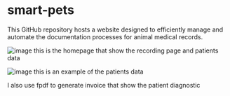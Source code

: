 # smart-pets
This GitHub repository hosts a website designed to efficiently manage and automate the documentation processes for animal medical records.

![image](https://github.com/DominiquesChivas/smart-pets/assets/101805732/0057ef8f-a77f-4453-8a98-a0aef9343b06)
this is the homepage that show the recording page and patients data

![image](https://github.com/DominiquesChivas/smart-pets/assets/101805732/84a522a2-3e4e-4853-bce8-20f5648bb0fe)
this is an example of the patients data

I also use fpdf to generate invoice that show the patient diagnostic
